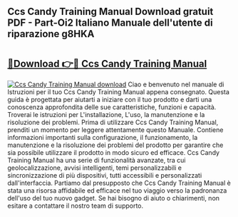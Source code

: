 ## Ccs Candy Training Manual Download gratuit PDF - Part-Oi2 Italiano Manuale dell'utente di riparazione g8HKA

# <h2><a href="http://df9mnpw.blite.top/?on=Ccs+Candy+Training+Manual">🔗Download 👉🔴 Ccs Candy Training Manual</a></h2>

[![Ccs Candy Training Manual download](https://i.imgur.com/lujVjoI.png)](http://df9mnpw.blite.top/?on=Ccs+Candy+Training+Manual)
Ciao e benvenuto nel manuale di Istruzioni per il tuo Ccs Candy Training Manual appena consegnato. Questa guida è progettata per aiutarti a iniziare con il tuo prodotto e darti una conoscenza approfondita delle sue caratteristiche, funzioni e capacità. Troverai le istruzioni per L'installazione, L'uso, la manutenzione e la risoluzione dei problemi. Prima di utilizzare Ccs Candy Training Manual, prenditi un momento per leggere attentamente questo Manuale. Contiene informazioni importanti sulla configurazione, il funzionamento, la manutenzione e la risoluzione dei problemi del prodotto per garantire che sia possibile utilizzare il prodotto in modo sicuro ed efficace. Ccs Candy Training Manual ha una serie di funzionalità avanzate, tra cui geolocalizzazione, avvisi intelligenti, temi personalizzabili e sincronizzazione di più dispositivi, tutti accessibili e personalizzati dall'interfaccia. Partiamo dal presupposto che Ccs Candy Training Manual è stata una risorsa affidabile ed efficace nel tuo viaggio verso la padronanza dell'uso del tuo nuovo gadget. Se hai bisogno di aiuto o chiarimenti, non esitare a contattare il nostro team di supporto.
